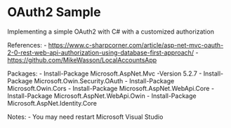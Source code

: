 # OAuth2 Sample
Implementing a simple OAuth2 with C# with a customized authorization

References: 
	- https://www.c-sharpcorner.com/article/asp-net-mvc-oauth-2-0-rest-web-api-authorization-using-database-first-approach/
	- https://github.com/MikeWasson/LocalAccountsApp

Packages:
	- Install-Package Microsoft.AspNet.Mvc -Version 5.2.7
	- Install-Package Microsoft.Owin.Security.OAuth
	- Install-Package Microsoft.Owin.Cors
	- Install-Package Microsoft.AspNet.WebApi.Core
	- Install-Package Microsoft.AspNet.WebApi.Owin
	- Install-Package Microsoft.AspNet.Identity.Core

Notes:
	- You may need restart Microsoft Visual Studio
